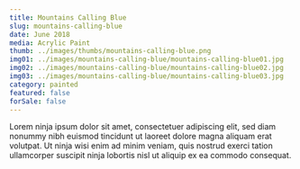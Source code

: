 ```yaml
---
title: Mountains Calling Blue
slug: mountains-calling-blue
date: June 2018
media: Acrylic Paint
thumb: ../images/thumbs/mountains-calling-blue.png
img01: ../images/mountains-calling-blue/mountains-calling-blue01.jpg
img02: ../images/mountains-calling-blue/mountains-calling-blue02.jpg
img03: ../images/mountains-calling-blue/mountains-calling-blue03.jpg
category: painted
featured: false
forSale: false
---
```


Lorem ninja ipsum dolor sit amet, consectetuer adipiscing elit, sed diam nonummy nibh euismod tincidunt ut laoreet dolore magna aliquam erat volutpat. Ut ninja wisi enim ad minim veniam, quis nostrud exerci tation ullamcorper suscipit ninja lobortis nisl ut aliquip ex ea commodo consequat.
